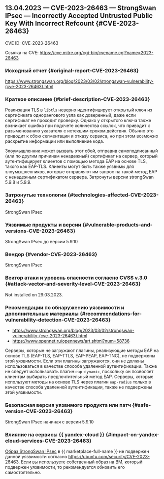 ## 13.04.2023 — CVE-2023-26463 — StrongSwan IPsec — Incorrectly Accepted Untrusted Public Key With Incorrect Refcount {#CVE-2023-26463}

CVE ID: CVE-2023-26463

Ссылка на CVE: <https://cve.mitre.org/cgi-bin/cvename.cgi?name=2023-26463>

### Исходный отчет {#original-report-CVE-2023-26463}

<https://www.strongswan.org/blog/2023/03/02/strongswan-vulnerability-(cve-2023-26463).html>

### Краткое описание {#brief-description-CVE-2023-26463}

Реализация TLS в `libtls` неверно идентифицирует открытый ключ из сертификата однорангового узла как доверенный, даже если сертификат не проходит проверку. Однако у открытого ключа также возникает ошибка при подсчете количества ссылок, что приводит к разыменованию указателя с истекшим сроком действия. Обычно это приводит к сбою сегментации и отказу сервиса, но при этом возможно раскрытие информации или выполнение кода.

Злоумышленник может вызвать этот сбой, отправив самоподписанный (или по другим причинам ненадежный) сертификат на сервер, который аутентифицирует клиентов с помощью метода EAP на основе TLS, такого как EAP-TLS. Клиенты могут быть также уязвимы для злоумышленников, которые отправляют им запрос на такой метод EAP с ненадежным сертификатом сервера. Затронуты версии strongSwan 5.9.8 и 5.9.9.

### Затронутые технологии {#technologies-affected-CVE-2023-26463}

StrongSwan IPsec

### Уязвимые продукты и версии {#vulnerable-products-and-versions-CVE-2023-26463}

StrongSwan IPsec до версии 5.9.10

### Вендор {#vendor-CVE-2023-26463}

StrongSwan IPsec

### Вектор атаки и уровень опасности согласно CVSS v.3.0 {#attack-vector-and-severity-level-CVE-2023-26463}

Not installed on 29.03.2023.

### Рекомендации по обнаружению уязвимости и дополнительные материалы {#recommendations-for-vulnerability-detection-CVE-2023-26463}

* <https://www.strongswan.org/blog/2023/03/02/strongswan-vulnerability-(cve-2023-26463).html>
* <https://www.opennet.ru/opennews/art.shtml?num=58736>

Серверы, которые не загружают плагины, реализующие методы EAP на основе TLS (EAP-TLS, EAP-TTLS, EAP-PEAP, EAP-TNC), не подвержены этой уязвимости. Если эти плагины загружаются, они не должны использоваться в качестве способа удаленной аутентификации. Также не следует использовать плагин `eap-dynamic`, поскольку он позволяет клиентам выбирать предпочтительный метод EAP. Серверы, которые используют методы на основе TLS через плагин `eap-radius` только в качестве способа удаленной аутентификации, также не подвержены этой уязвимости.

### Безопасная версия уязвимого продукта или патч {#safe-version-CVE-2023-26463}

StrongSwan IPsec начиная с версии 5.9.10

### Влияние на сервисы {{ yandex-cloud }} {#impact-on-yandex-cloud-services-CVE-2023-26463}

[Образ StrongSwan IPsec](/marketplace/products/yc/ipsec-instance-ubuntu) в {{ marketplace-full-name }} не подвержен данной уязвимости согласно <https://ubuntu.com/security/CVE-2023-26463>. Если вы используете собственный образ на ВМ, который подвержен уязвимости, то рекомендуется обновить его самостоятельно.
